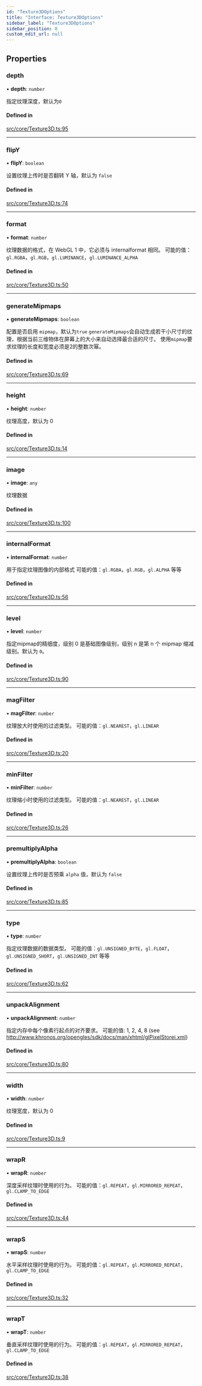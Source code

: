 ```yaml
---
id: "Texture3DOptions"
title: "Interface: Texture3DOptions"
sidebar_label: "Texture3DOptions"
sidebar_position: 0
custom_edit_url: null
---
```


## Properties

### depth

• **depth**: `number`

指定纹理深度，默认为`0`

#### Defined in

[src/core/Texture3D.ts:95](https://github.com/sakitam-gis/vis-engine/blob/7cb4094/src/core/Texture3D.ts#L95)

___

### flipY

• **flipY**: `boolean`

设置纹理上传时是否翻转 Y 轴，默认为 `false`

#### Defined in

[src/core/Texture3D.ts:74](https://github.com/sakitam-gis/vis-engine/blob/7cb4094/src/core/Texture3D.ts#L74)

___

### format

• **format**: `number`

纹理数据的格式，在 WebGL 1 中，它必须与 internalformat 相同。
可能的值：`gl.RGBA`，`gl.RGB`，`gl.LUMINANCE`，`gl.LUMINANCE_ALPHA`

#### Defined in

[src/core/Texture3D.ts:50](https://github.com/sakitam-gis/vis-engine/blob/7cb4094/src/core/Texture3D.ts#L50)

___

### generateMipmaps

• **generateMipmaps**: `boolean`

配置是否启用 `mipmap`，默认为`true`
`generateMipmaps`会自动生成若干小尺寸的纹理，根据当前三维物体在屏幕上的大小来自动选择最合适的尺寸。
使用`mipmap`要求纹理的长度和宽度必须是2的整数次幂。

#### Defined in

[src/core/Texture3D.ts:69](https://github.com/sakitam-gis/vis-engine/blob/7cb4094/src/core/Texture3D.ts#L69)

___

### height

• **height**: `number`

纹理高度，默认为 0

#### Defined in

[src/core/Texture3D.ts:14](https://github.com/sakitam-gis/vis-engine/blob/7cb4094/src/core/Texture3D.ts#L14)

___

### image

• **image**: `any`

纹理数据

#### Defined in

[src/core/Texture3D.ts:100](https://github.com/sakitam-gis/vis-engine/blob/7cb4094/src/core/Texture3D.ts#L100)

___

### internalFormat

• **internalFormat**: `number`

用于指定纹理图像的内部格式
可能的值：`gl.RGBA`，`gl.RGB`，`gl.ALPHA` 等等

#### Defined in

[src/core/Texture3D.ts:56](https://github.com/sakitam-gis/vis-engine/blob/7cb4094/src/core/Texture3D.ts#L56)

___

### level

• **level**: `number`

指定mipmap的精细度，级别 0 是基础图像级别，级别 n 是第 n 个 mipmap 缩减级别。默认为 `0`。

#### Defined in

[src/core/Texture3D.ts:90](https://github.com/sakitam-gis/vis-engine/blob/7cb4094/src/core/Texture3D.ts#L90)

___

### magFilter

• **magFilter**: `number`

纹理放大时使用的过滤类型。
可能的值：`gl.NEAREST`，`gl.LINEAR`

#### Defined in

[src/core/Texture3D.ts:20](https://github.com/sakitam-gis/vis-engine/blob/7cb4094/src/core/Texture3D.ts#L20)

___

### minFilter

• **minFilter**: `number`

纹理缩小时使用的过滤类型。
可能的值：`gl.NEAREST`，`gl.LINEAR`

#### Defined in

[src/core/Texture3D.ts:26](https://github.com/sakitam-gis/vis-engine/blob/7cb4094/src/core/Texture3D.ts#L26)

___

### premultiplyAlpha

• **premultiplyAlpha**: `boolean`

设置纹理上传时是否预乘 `alpha` 值，默认为 `false`

#### Defined in

[src/core/Texture3D.ts:85](https://github.com/sakitam-gis/vis-engine/blob/7cb4094/src/core/Texture3D.ts#L85)

___

### type

• **type**: `number`

指定纹理数据的数据类型。
可能的值：`gl.UNSIGNED_BYTE`，`gl.FLOAT`，`gl.UNSIGNED_SHORT`，`gl.UNSIGNED_INT` 等等

#### Defined in

[src/core/Texture3D.ts:62](https://github.com/sakitam-gis/vis-engine/blob/7cb4094/src/core/Texture3D.ts#L62)

___

### unpackAlignment

• **unpackAlignment**: `number`

指定内存中每个像素行起点的对齐要求。
可能的值: 1, 2, 4, 8 (see http://www.khronos.org/opengles/sdk/docs/man/xhtml/glPixelStorei.xml)

#### Defined in

[src/core/Texture3D.ts:80](https://github.com/sakitam-gis/vis-engine/blob/7cb4094/src/core/Texture3D.ts#L80)

___

### width

• **width**: `number`

纹理宽度，默认为 0

#### Defined in

[src/core/Texture3D.ts:9](https://github.com/sakitam-gis/vis-engine/blob/7cb4094/src/core/Texture3D.ts#L9)

___

### wrapR

• **wrapR**: `number`

深度采样纹理时使用的行为。
可能的值：`gl.REPEAT`，`gl.MIRRORED_REPEAT`，`gl.CLAMP_TO_EDGE`

#### Defined in

[src/core/Texture3D.ts:44](https://github.com/sakitam-gis/vis-engine/blob/7cb4094/src/core/Texture3D.ts#L44)

___

### wrapS

• **wrapS**: `number`

水平采样纹理时使用的行为。
可能的值：`gl.REPEAT`，`gl.MIRRORED_REPEAT`，`gl.CLAMP_TO_EDGE`

#### Defined in

[src/core/Texture3D.ts:32](https://github.com/sakitam-gis/vis-engine/blob/7cb4094/src/core/Texture3D.ts#L32)

___

### wrapT

• **wrapT**: `number`

垂直采样纹理时使用的行为。
可能的值：`gl.REPEAT`，`gl.MIRRORED_REPEAT`，`gl.CLAMP_TO_EDGE`

#### Defined in

[src/core/Texture3D.ts:38](https://github.com/sakitam-gis/vis-engine/blob/7cb4094/src/core/Texture3D.ts#L38)
